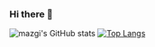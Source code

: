 ### Hi there 👋

![mazgi's GitHub stats](https://github-readme-stats.vercel.app/api?username=mazgi&count_private=true&show_icons=true)
[![Top Langs](https://github-readme-stats.vercel.app/api/top-langs/?username=mazgi&layout=compact&langs_count=10&hide=html)](https://github.com/anuraghazra/github-readme-stats)

<!--
**mazgi/mazgi** is a ✨ _special_ ✨ repository because its `README.md` (this file) appears on your GitHub profile.

Here are some ideas to get you started:

- 🔭 I’m currently working on ...
- 🌱 I’m currently learning ...
- 👯 I’m looking to collaborate on ...
- 🤔 I’m looking for help with ...
- 💬 Ask me about ...
- 📫 How to reach me: ...
- 😄 Pronouns: ...
- ⚡ Fun fact: ...
-->
